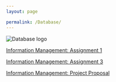 ```yaml
---
layout: page

permalink: /Database/
---
```


![Database logo](https://robertkozub.github.io/images/database.png)

[Information Management: Assignment 1](https://robertkozub.github.io/InfoManage_Assign1.html)

[Information Management: Assignment 3](https://robertkozub.github.io/Assignment3_InfoManagement.html)

[Information Management: Project Proposal](https://robertkozub.github.io/projectproposalpres_kozub.html)
